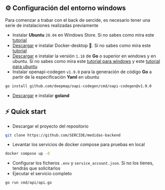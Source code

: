 
## ⚙️ Configuración del entorno windows

Para comenzar a trabar con el back de sercide, es necesario tener una serie de instalaciones realizadas previamente
* Instalar **Ubuntu** `20.04` en Windows Store. Si no sabes como mira este [tutorial](https://www.youtube.com/watch?v=GdkSR8FKoRg)
* [Descargar](https://docs.docker.com/desktop/windows/install/) e instalar Docker-desktop 🐳. Si no sabes como mira este [tutorial](https://www.youtube.com/watch?v=mHdaxzgXvnQ)
* [Descargar](https://golang.org/dl/) e instalar la versión `1.18` de **Go** o superior en windows y en ubuntu. Si no sabes como mira este [tutorial para windows](https://www.youtube.com/watch?v=yf6afhvxLws) y este [tutorial para ubuntu](https://www.youtube.com/watch?v=4zVJBltNwD0)
* Instalar openapi-codegen `v1.9.0` para la generación de código **Go** a partir de la especificación **Yaml** en ubuntu
```bash
go install github.com/deepmap/oapi-codegen/cmd/oapi-codegen@v1.9.0
```
* [Descargar](https://www.googleadservices.com/pagead/aclk?sa=L&ai=DChcSEwiU3PHqu6D4AhUNkGgJHXqJDZoYABAAGgJ3Zg&ae=2&ohost=www.google.com&cid=CAASJORolaWSzkY_1PLI0WNx1u6fXH67hb3kXqO_fOIC7OtBhuMiqQ&sig=AOD64_0wdIWsZGhLnpaadH4_r2GJN19e-Q&q&adurl&ved=2ahUKEwifsOrqu6D4AhVWP-wKHUF5AFIQ0Qx6BAgDEAE) e instalar **goland**
## ⚡️ Quick start
* Descargar el proyecto del repositorio
```bash
git clone https://github.com/SERCIDE/medidas-backend
```
* Levantar los servicios de docker compose para pruebas en local
```bash
docker compose up -d
```
* Configurar los ficheros `.env` y `service_account.json`. Si no los tienes, tendrás que solicitarlos
* Ejecutar el servicio completo
```bash
go run cmd/api/api.go
```